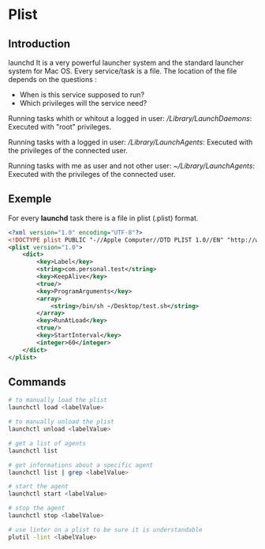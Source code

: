 # Plist

## Introduction

launchd It is a very powerful launcher system and the standard launcher system for Mac OS.
Every service/task is a file. The location of the file depends on the questions :
- When is this service supposed to run?
- Which privileges will the service need?

Running tasks whith or whitout a logged in user: */Library/LaunchDaemons*: 
Executed with "root" privileges.

Running tasks with a logged in user:  */Library/LaunchAgents*: 
Executed with the privileges of the connected user.

Running tasks with me as user and not other user: *~/Library/LaunchAgents*: Executed with the privileges of the connected user.

## Exemple

For every **launchd** task there is a file in plist (.plist) format.

```xml
<?xml version="1.0" encoding="UTF-8"?>
<!DOCTYPE plist PUBLIC "-//Apple Computer//DTD PLIST 1.0//EN" "http://www.apple.com/DTDs/PropertyList-1.0.dtd">
<plist version="1.0">
    <dict>
        <key>Label</key>
        <string>com.personal.test</string>
        <key>KeepAlive</key>
        <true/>
        <key>ProgramArguments</key>
        <array>
            <string>/bin/sh ~/Desktop/test.sh</string>
        </array>
        <key>RunAtLoad</key>
        <true/>
        <key>StartInterval</key>
        <integer>60</integer>
    </dict>
</plist>
```

## Commands

```sh
# to manually load the plist
launchctl load <labelValue>

# to manually unload the plist
launchctl unload <labelValue>

# get a list of agents
launchctl list

# get informations about a specific agent
launchctl list | grep <labelValue>

# start the agent
launchctl start <labelValue>

# stop the agent
launchctl stop <labelValue>

# use linter on a plist to be sure it is understandable
plutil -lint <labelValue>
```
